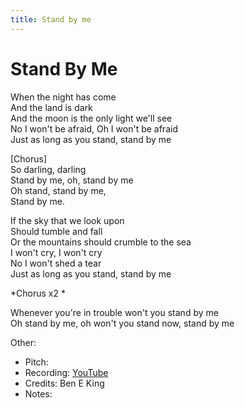 ```yaml
---
title: Stand by me
---
```


# Stand By Me
  
When the night has come  
And the land is dark  
And the moon is the only light we'll see  
No I won't be afraid, Oh I won't be afraid  
Just as long as you stand, stand by me  
  
[Chorus]  
So darling, darling  
Stand by me, oh, stand by me  
Oh stand, stand by me,  
Stand by me.  
  
If the sky that we look upon  
Should tumble and fall  
Or the mountains should crumble to the sea  
I won't cry, I won't cry  
No I won't shed a tear  
Just as long as you stand, stand by me  
  
*Chorus x2  *
  
Whenever you're in trouble won't you stand by me  
Oh stand by me, oh won't you stand now, stand by me  

Other: 
* Pitch: 
* Recording: [YouTube](https://www.youtube.com/watch?v=hwZNL7QVJjE)
* Credits: Ben E King
* Notes: 
